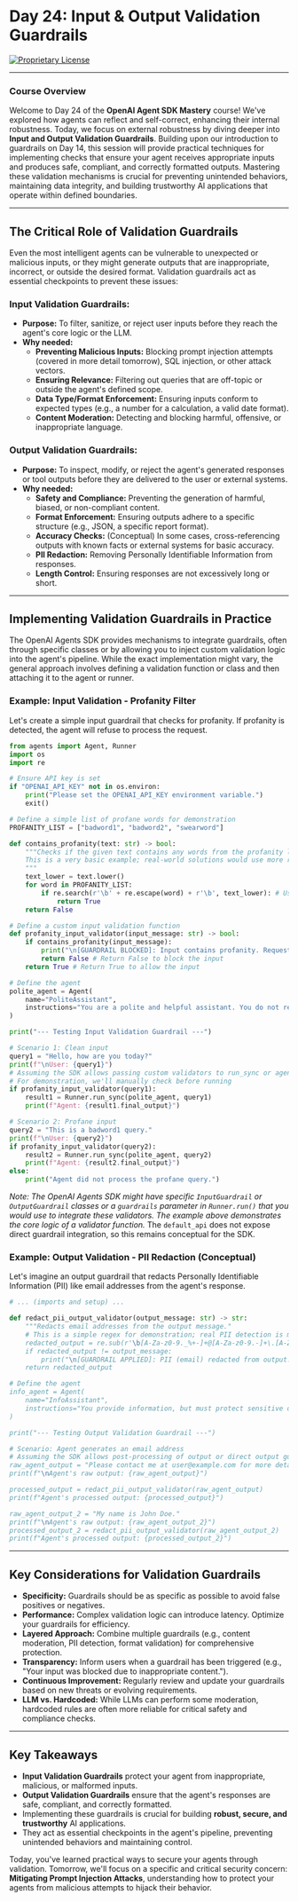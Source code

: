# Day 24: Input & Output Validation Guardrails

[![Proprietary License](https://img.shields.io/badge/license-proprietary-red.svg)](../LICENSE)

---

### **Course Overview**

Welcome to Day 24 of the **OpenAI Agent SDK Mastery** course! We've explored how agents can reflect and self-correct, enhancing their internal robustness. Today, we focus on external robustness by diving deeper into **Input and Output Validation Guardrails**. Building upon our introduction to guardrails on Day 14, this session will provide practical techniques for implementing checks that ensure your agent receives appropriate inputs and produces safe, compliant, and correctly formatted outputs. Mastering these validation mechanisms is crucial for preventing unintended behaviors, maintaining data integrity, and building trustworthy AI applications that operate within defined boundaries.

---

## The Critical Role of Validation Guardrails

Even the most intelligent agents can be vulnerable to unexpected or malicious inputs, or they might generate outputs that are inappropriate, incorrect, or outside the desired format. Validation guardrails act as essential checkpoints to prevent these issues:

### Input Validation Guardrails:

*   **Purpose:** To filter, sanitize, or reject user inputs before they reach the agent's core logic or the LLM.
*   **Why needed:**
    *   **Preventing Malicious Inputs:** Blocking prompt injection attempts (covered in more detail tomorrow), SQL injection, or other attack vectors.
    *   **Ensuring Relevance:** Filtering out queries that are off-topic or outside the agent's defined scope.
    *   **Data Type/Format Enforcement:** Ensuring inputs conform to expected types (e.g., a number for a calculation, a valid date format).
    *   **Content Moderation:** Detecting and blocking harmful, offensive, or inappropriate language.

### Output Validation Guardrails:

*   **Purpose:** To inspect, modify, or reject the agent's generated responses or tool outputs before they are delivered to the user or external systems.
*   **Why needed:**
    *   **Safety and Compliance:** Preventing the generation of harmful, biased, or non-compliant content.
    *   **Format Enforcement:** Ensuring outputs adhere to a specific structure (e.g., JSON, a specific report format).
    *   **Accuracy Checks:** (Conceptual) In some cases, cross-referencing outputs with known facts or external systems for basic accuracy.
    *   **PII Redaction:** Removing Personally Identifiable Information from responses.
    *   **Length Control:** Ensuring responses are not excessively long or short.

---

## Implementing Validation Guardrails in Practice

The OpenAI Agents SDK provides mechanisms to integrate guardrails, often through specific classes or by allowing you to inject custom validation logic into the agent's pipeline. While the exact implementation might vary, the general approach involves defining a validation function or class and then attaching it to the agent or runner.

### Example: Input Validation - Profanity Filter

Let's create a simple input guardrail that checks for profanity. If profanity is detected, the agent will refuse to process the request.

```python
from agents import Agent, Runner
import os
import re

# Ensure API key is set
if "OPENAI_API_KEY" not in os.environ:
    print("Please set the OPENAI_API_KEY environment variable.")
    exit()

# Define a simple list of profane words for demonstration
PROFANITY_LIST = ["badword1", "badword2", "swearword"]

def contains_profanity(text: str) -> bool:
    """Checks if the given text contains any words from the profanity list.
    This is a very basic example; real-world solutions would use more robust libraries.
    """
    text_lower = text.lower()
    for word in PROFANITY_LIST:
        if re.search(r'\b' + re.escape(word) + r'\b', text_lower): # Use regex for whole word match
            return True
    return False

# Define a custom input validation function
def profanity_input_validator(input_message: str) -> bool:
    if contains_profanity(input_message):
        print("\n[GUARDRAIL BLOCKED]: Input contains profanity. Request rejected.")
        return False # Return False to block the input
    return True # Return True to allow the input

# Define the agent
polite_agent = Agent(
    name="PoliteAssistant",
    instructions="You are a polite and helpful assistant. You do not respond to inappropriate language."
)

print("--- Testing Input Validation Guardrail ---")

# Scenario 1: Clean input
query1 = "Hello, how are you today?"
print(f"\nUser: {query1}")
# Assuming the SDK allows passing custom validators to run_sync or agent config
# For demonstration, we'll manually check before running
if profanity_input_validator(query1):
    result1 = Runner.run_sync(polite_agent, query1)
    print(f"Agent: {result1.final_output}")

# Scenario 2: Profane input
query2 = "This is a badword1 query."
print(f"\nUser: {query2}")
if profanity_input_validator(query2):
    result2 = Runner.run_sync(polite_agent, query2)
    print(f"Agent: {result2.final_output}")
else:
    print("Agent did not process the profane query.")

```

*Note: The OpenAI Agents SDK might have specific `InputGuardrail` or `OutputGuardrail` classes or a `guardrails` parameter in `Runner.run()` that you would use to integrate these validators. The example above demonstrates the core logic of a validator function.* The `default_api` does not expose direct guardrail integration, so this remains conceptual for the SDK.

### Example: Output Validation - PII Redaction (Conceptual)

Let's imagine an output guardrail that redacts Personally Identifiable Information (PII) like email addresses from the agent's response.

```python
# ... (imports and setup) ...

def redact_pii_output_validator(output_message: str) -> str:
    """Redacts email addresses from the output message."
    # This is a simple regex for demonstration; real PII detection is more complex.
    redacted_output = re.sub(r'\b[A-Za-z0-9._%+-]+@[A-Za-z0-9.-]+\.[A-Z|a-z]{2,}\b', '[REDACTED_EMAIL]', output_message)
    if redacted_output != output_message:
        print("\n[GUARDRAIL APPLIED]: PII (email) redacted from output.")
    return redacted_output

# Define the agent
info_agent = Agent(
    name="InfoAssistant",
    instructions="You provide information, but must protect sensitive data."
)

print("--- Testing Output Validation Guardrail ---")

# Scenario: Agent generates an email address
# Assuming the SDK allows post-processing of output or direct output guardrail integration
raw_agent_output = "Please contact me at user@example.com for more details."
print(f"\nAgent's raw output: {raw_agent_output}")

processed_output = redact_pii_output_validator(raw_agent_output)
print(f"Agent's processed output: {processed_output}")

raw_agent_output_2 = "My name is John Doe."
print(f"\nAgent's raw output: {raw_agent_output_2}")
processed_output_2 = redact_pii_output_validator(raw_agent_output_2)
print(f"Agent's processed output: {processed_output_2}")

```

---

## Key Considerations for Validation Guardrails

*   **Specificity:** Guardrails should be as specific as possible to avoid false positives or negatives.
*   **Performance:** Complex validation logic can introduce latency. Optimize your guardrails for efficiency.
*   **Layered Approach:** Combine multiple guardrails (e.g., content moderation, PII detection, format validation) for comprehensive protection.
*   **Transparency:** Inform users when a guardrail has been triggered (e.g., "Your input was blocked due to inappropriate content.").
*   **Continuous Improvement:** Regularly review and update your guardrails based on new threats or evolving requirements.
*   **LLM vs. Hardcoded:** While LLMs can perform some moderation, hardcoded rules are often more reliable for critical safety and compliance checks.

---

## Key Takeaways

*   **Input Validation Guardrails** protect your agent from inappropriate, malicious, or malformed inputs.
*   **Output Validation Guardrails** ensure that the agent's responses are safe, compliant, and correctly formatted.
*   Implementing these guardrails is crucial for building **robust, secure, and trustworthy** AI applications.
*   They act as essential checkpoints in the agent's pipeline, preventing unintended behaviors and maintaining control.

Today, you've learned practical ways to secure your agents through validation. Tomorrow, we'll focus on a specific and critical security concern: **Mitigating Prompt Injection Attacks**, understanding how to protect your agents from malicious attempts to hijack their behavior.